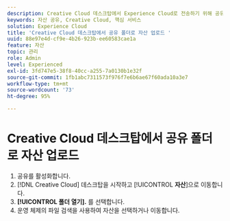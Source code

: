```yaml
---
description: Creative Cloud 데스크탑에서 Experience Cloud로 전송하기 위해 공유 폴더에 자산을 업로드하는 방법을 알아봅니다.
keywords: 자산 공유, Creative Cloud, 핵심 서비스
solution: Experience Cloud
title: 'Creative Cloud 데스크탑에서 공유 폴더로 자산 업로드 '
uuid: 88e97e4d-cf9e-4b26-923b-ee60583cae1a
feature: 자산
topic: 관리
role: Admin
level: Experienced
exl-id: 3fd747e5-38f8-40cc-a255-7a0130b1e32f
source-git-commit: 1fb1abc7311573f976f7e6b6ae67f60ada10a3e7
workflow-type: tm+mt
source-wordcount: '73'
ht-degree: 95%

---
```


# Creative Cloud 데스크탑에서 공유 폴더로 자산 업로드

1. 공유를 활성화합니다.
1. [!DNL Creative Cloud] 데스크탑을 시작하고 [!UICONTROL **자산**]&#x200B;으로 이동합니다.
1. **[!UICONTROL 폴더 열기].** 를 선택합니다.
1. 운영 체제의 파일 검색을 사용하여 자산을 선택하거나 이동합니다.
